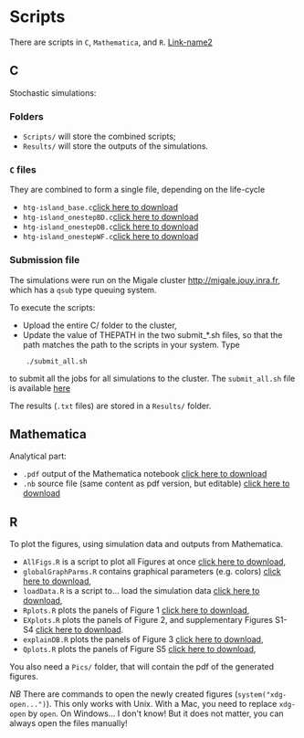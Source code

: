 # Scripts

There are scripts in `C`, `Mathematica`, and `R`. [Link-name2](#C)

## C
Stochastic simulations:

### Folders
 - `Scripts/` will store the combined scripts;
 - `Results/` will store the outputs of the simulations. 

### `C` files
They are combined to form a single file, depending on the life-cycle
 -  `htg-island_base.c`[click here to download](https://github.com/flodebarre/SocEvolSubdivPop/raw/master/Programs/C/htg-island_base.c)
 -  `htg-island_onestepBD.c`[click here to download](https://github.com/flodebarre/SocEvolSubdivPop/raw/master/Programs/C/htg-island_onestepBD.c)
 -  `htg-island_onestepDB.c`[click here to download](https://github.com/flodebarre/SocEvolSubdivPop/raw/master/Programs/C/htg-island_onestepDB.c)
 -  `htg-island_onestepWF.c`[click here to download](https://github.com/flodebarre/SocEvolSubdivPop/raw/master/Programs/C/htg-island_onestepWF.c)

### Submission file
The simulations were run on the Migale cluster http://migale.jouy.inra.fr, which has a `qsub` type queuing system.

To execute the scripts:

 -  Upload the entire C/ folder to the cluster,
 -  Update the value of THEPATH in the two submit_*.sh files, so that the path matches the path to the scripts in your system.
Type
```
    ./submit_all.sh
```
to submit all the jobs for all simulations to the cluster. The `submit_all.sh` file is available [here](https://github.com/flodebarre/SocEvolSubdivPop/raw/master/Programs/C/submit_all.sh)

The results (`.txt` files) are stored in a `Results/` folder.

## Mathematica
Analytical part:
 - `.pdf` output of the Mathematica notebook [click here to download](https://github.com/flodebarre/SocEvolSubdivPop/raw/master/Programs/Mathematica/SI_SubdivPop.pdf)
 - `.nb` source file (same content as pdf version, but editable) [click here to download](https://github.com/flodebarre/SocEvolSubdivPop/raw/master/Programs/Mathematica/SI_SubdivPop.nb)

## R
To plot the figures, using simulation data and outputs from Mathematica. 

   - `AllFigs.R` is a script to plot all Figures at once [click here to download](https://github.com/flodebarre/SocEvolSubdivPop/raw/master/Programs/R/AllFigs.R),
   - `globalGraphParms.R` contains graphical parameters (e.g. colors) [click here to download](https://github.com/flodebarre/SocEvolSubdivPop/raw/master/Programs/R/globalGraphParms.R),
   - `loadData.R` is a script to... load the simulation data [click here to download](https://github.com/flodebarre/SocEvolSubdivPop/raw/master/Programs/R/loadData.R), 
   - `Rplots.R` plots the panels of Figure 1 [click here to download](https://github.com/flodebarre/SocEvolSubdivPop/raw/master/Programs/R/Rplots.R),
   - `EXplots.R` plots the panels of Figure 2, and supplementary Figures S1-S4 [click here to download](https://github.com/flodebarre/SocEvolSubdivPop/raw/master/Programs/R/EXplots.R).
   - `explainDB.R` plots the panels of Figure 3 [click here to download](https://github.com/flodebarre/SocEvolSubdivPop/raw/master/Programs/R/explainDB.R),
   - `Qplots.R` plots the panels of Figure S5 [click here to download](https://github.com/flodebarre/SocEvolSubdivPop/raw/master/Programs/R/Qplots.R),
 
You also need a `Pics/` folder, that will contain the pdf of the generated figures.

*NB* There are commands to open the newly created figures (`system("xdg-open...")`). This only works with Unix. With a Mac, you need to replace `xdg-open` by `open`. On Windows... I don't know! But it does not matter, you can always open the files manually!


